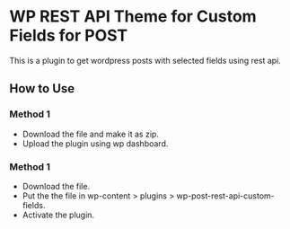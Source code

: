 # WP REST API Theme for Custom Fields for POST

This is a plugin to get wordpress posts with selected fields using rest api.

## How to Use

### Method 1

- Download the file and make it as zip.
- Upload the plugin using wp dashboard.

### Method 1

- Download the file.
- Put the the file in wp-content > plugins > wp-post-rest-api-custom-fields.
- Activate the plugin.
